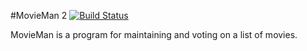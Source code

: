 #MovieMan 2 [![Build Status](https://travis-ci.org/simon-andrews/movieman2.svg?branch=master)](https://travis-ci.org/simon-andrews/movieman2)

MovieMan is a program for maintaining and voting on a list of movies.
